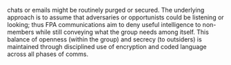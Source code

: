 chats or emails might be routinely purged or secured. The underlying approach is to assume that adversaries or opportunists could be listening or looking; thus FPA communications aim to deny useful intelligence to non-members while still conveying what the group needs among itself. This balance of openness (within the group) and secrecy (to outsiders) is maintained through disciplined use of encryption and coded language across all phases of comms.